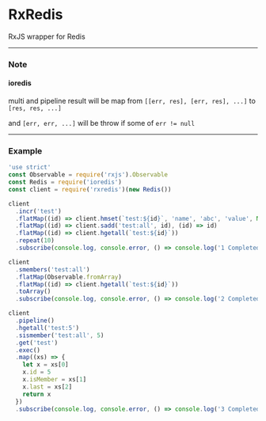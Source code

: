 # RxRedis
RxJS wrapper for Redis

---
### Note
#### ioredis
multi and pipeline result will be map from `[[err, res], [err, res], ...]` to `[res, res, ...]`

and `[err, err, ...]` will be throw if some of `err != null`

---

### Example
```js
'use strict'
const Observable = require('rxjs').Observable
const Redis = require('ioredis')
const client = require('rxredis')(new Redis())

client
  .incr('test')
  .flatMap((id) => client.hmset(`test:${id}`, 'name', 'abc', 'value', Math.floor(Math.random() * 20)), (id) => id)
  .flatMap((id) => client.sadd('test:all', id), (id) => id)
  .flatMap((id) => client.hgetall(`test:${id}`))
  .repeat(10)
  .subscribe(console.log, console.error, () => console.log('1 Completed!'))

client
  .smembers('test:all')
  .flatMap(Observable.fromArray)
  .flatMap((id) => client.hgetall(`test:${id}`))
  .toArray()
  .subscribe(console.log, console.error, () => console.log('2 Completed!'))

client
  .pipeline()
  .hgetall('test:5')
  .sismember('test:all', 5)
  .get('test')
  .exec()
  .map((xs) => {
    let x = xs[0]
    x.id = 5
    x.isMember = xs[1]
    x.last = xs[2]
    return x
  })
  .subscribe(console.log, console.error, () => console.log('3 Completed!'))
```
